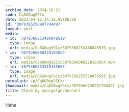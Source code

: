 ```yaml
---
archive_date: 2024-10-21
code: Cq8G0wgSSCx
date: 2023-04-12 14:18:05+00:00
id: '3079366258987704497'
layout: post
media:
- id: '3079366253400848519'
  type: image
  url: media/Cq8G0wgSSCx/3079366253400848519.jpg
- id: '3079366088228103654'
  type: video
  url: media/Cq8G0wgSSCx/3079366088228103654.mp4
- id: '3079366253518455655'
  type: image
  url: media/Cq8G0wgSSCx/3079366253518455655.jpg
permalink: /p/Cq8G0wgSSCx/
thumbnail: media/Cq8G0wgSSCx/3079366258987704497.jpg
title: Album by amargofgechechuri
---
```


Hehe
